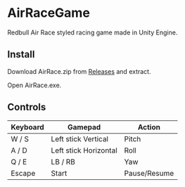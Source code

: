 # AirRaceGame
Redbull Air Race styled racing game made in Unity Engine.

## Install

Download AirRace.zip from [Releases](https://github.com/zemiguel20/AirRaceGame/releases) and extract.

Open AirRace.exe.

## Controls

| Keyboard | Gamepad | Action |
|-------|-------|-------|
|W / S | Left stick Vertical | Pitch |
|A / D | Left stick Horizontal | Roll |
|Q / E| LB / RB | Yaw |
| Escape | Start | Pause/Resume |  
